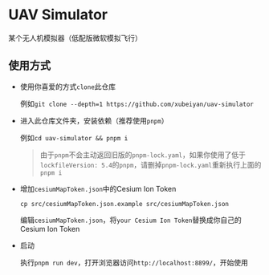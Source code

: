 # UAV Simulator

某个无人机模拟器（低配版微软模拟飞行）

## 使用方式

* 使用你喜爱的方式`clone`此仓库

  例如`git clone --depth=1 https://github.com/xubeiyan/uav-simulator`

* 进入此仓库文件夹，安装依赖（推荐使用`pnpm`）

  例如`cd uav-simulator && pnpm i`

  > 由于`pnpm`不会主动返回旧版的`pnpm-lock.yaml`，如果你使用了低于`lockfileVersion: 5.4`的`pnpm`，请删掉`pnpm-lock.yaml`重新执行上面的`pnpm i`

* 增加`cesiumMapToken.json`中的Cesium Ion Token

  `cp src/cesiumMapToken.json.example src/cesiumMapToken.json`

  编辑`cesiumMapToken.json`，将`your Cesium Ion Token`替换成你自己的Cesium Ion Token

* 启动

  执行`pnpm run dev`，打开浏览器访问`http://localhost:8899/`，开始使用
